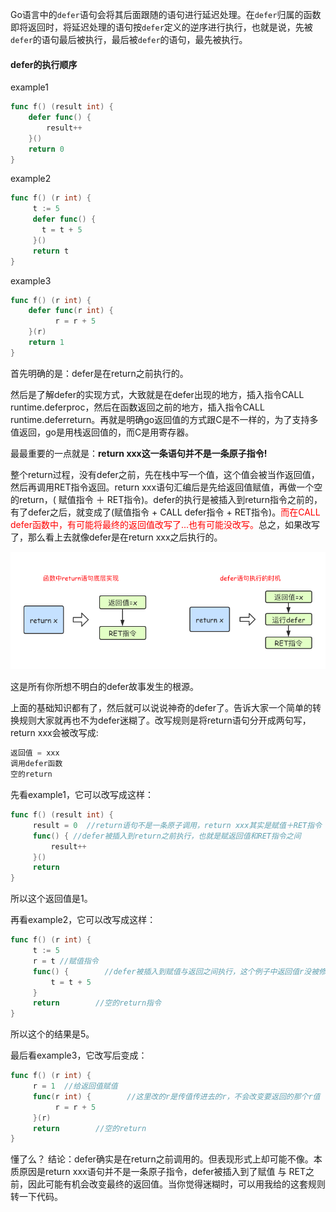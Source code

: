 Go语言中的`defer`语句会将其后面跟随的语句进行延迟处理。在`defer`归属的函数即将返回时，将延迟处理的语句按`defer`定义的逆序进行执行，也就是说，先被`defer`的语句最后被执行，最后被`defer`的语句，最先被执行。

#### defer的执行顺序

example1

```go
func f() (result int) {
    defer func() {
        result++
    }()
    return 0
}
```

example2

```go
func f() (r int) {
     t := 5
     defer func() {
       t = t + 5
     }()
     return t
}
```

example3

```go
func f() (r int) {
    defer func(r int) {
          r = r + 5
    }(r)
    return 1
}
```

首先明确的是：defer是在return之前执行的。

然后是了解defer的实现方式，大致就是在defer出现的地方，插入指令CALL runtime.deferproc，然后在函数返回之前的地方，插入指令CALL runtime.deferreturn。再就是明确go返回值的方式跟C是不一样的，为了支持多值返回，go是用栈返回值的，而C是用寄存器。

最最重要的一点就是：**return xxx这一条语句并不是一条原子指令!**

整个return过程，没有defer之前，先在栈中写一个值，这个值会被当作返回值，然后再调用RET指令返回。return xxx语句汇编后是先给返回值赋值，再做一个空的return，( 赋值指令 ＋ RET指令)。defer的执行是被插入到return指令之前的，有了defer之后，就变成了(赋值指令 + CALL defer指令 + RET指令)。<font color='red'>而在CALL defer函数中，有可能将最终的返回值改写了...也有可能没改写。</font>总之，如果改写了，那么看上去就像defer是在return xxx之后执行的。

![defer执行时机](defer.assets/defer.png)

这是所有你所想不明白的defer故事发生的根源。

上面的基础知识都有了，然后就可以说说神奇的defer了。告诉大家一个简单的转换规则大家就再也不为defer迷糊了。改写规则是将return语句分开成两句写，return xxx会被改写成:

```go
返回值 = xxx
调用defer函数
空的return
```

先看example1，它可以改写成这样：

```go
func f() (result int) {
     result = 0  //return语句不是一条原子调用，return xxx其实是赋值＋RET指令
     func() { //defer被插入到return之前执行，也就是赋返回值和RET指令之间
         result++
     }()
     return
}
```

所以这个返回值是1。

再看example2，它可以改写成这样：

```go
func f() (r int) {
     t := 5
     r = t //赋值指令
     func() {        //defer被插入到赋值与返回之间执行，这个例子中返回值r没被修改过
         t = t + 5
     }
     return        //空的return指令
}
```

所以这个的结果是5。

最后看example3，它改写后变成：

```go
func f() (r int) {
     r = 1  //给返回值赋值
     func(r int) {        //这里改的r是传值传进去的r，不会改变要返回的那个r值
          r = r + 5
     }(r)
     return        //空的return
}
```

懂了么？ 结论：defer确实是在return之前调用的。但表现形式上却可能不像。本质原因是return xxx语句并不是一条原子指令，defer被插入到了赋值 与 RET之前，因此可能有机会改变最终的返回值。当你觉得迷糊时，可以用我给的这套规则转一下代码。

